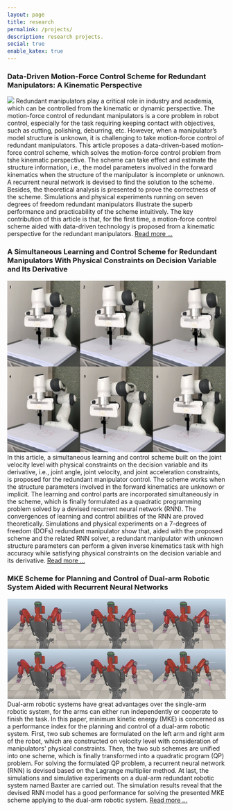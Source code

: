 ```yaml
---
layout: page
title: research
permalink: /projects/
description: research projects.
social: true
enable_katex: true
---
```

### Data-Driven Motion-Force Control Scheme for Redundant Manipulators: A Kinematic Perspective

<a href="sceneunderstanding"><img class="col one" src="/assets/img/projects/tii_laptop.png"/></a>
Redundant manipulators play a critical role in industry and academia, which can be controlled from the kinematic or dynamic perspective. The motion-force control of redundant manipulators is a core problem in robot control, especially for the task requiring keeping contact with objectives, such as cutting, polishing, deburring, etc. However, when a manipulator’s model structure is unknown, it is challenging to take motion-force control of redundant manipulators. This article proposes a data-driven-based motion-force control scheme, which solves the motion-force control problem from tshe kinematic perspective. The scheme can take effect and estimate the structure information, i.e., the model parameters involved in the forward kinematics when the structure of the manipulator is incomplete or unknown. A recurrent neural network is devised to find the solution to the scheme. Besides, the theoretical analysis is presented to prove the correctness of the scheme. Simulations and physical experiments running on seven degrees of freedom redundant manipulators illustrate the superb performance and practicability of the scheme intuitively. The key contribution of this article is that, for the first time, a motion-force control scheme aided with data-driven technology is proposed from a kinematic perspective for the redundant manipulators. [Read more …](tii)

### A Simultaneous Learning and Control Scheme for Redundant Manipulators With Physical Constraints on Decision Variable and Its Derivative

<a href="sceneunderstanding"><img class="col one" src="/assets/img/projects/tie_laptop.jpg"/></a>
In this article, a simultaneous learning and control scheme built on the joint velocity level with physical constraints on the decision variable and its derivative, i.e., joint angle, joint velocity, and joint acceleration constraints, is proposed for the redundant manipulator control. The scheme works when the structure parameters involved in the forward kinematics are unknown or implicit. The learning and control parts are incorporated simultaneously in the scheme, which is finally formulated as a quadratic programming problem solved by a devised recurrent neural network (RNN). The convergences of learning and control abilities of the RNN are proved theoretically. Simulations and physical experiments on a 7-degrees of freedom (DOFs) redundant manipulator show that, aided with the proposed scheme and the related RNN solver, a redundant manipulator with unknown structure parameters can perform a given inverse kinematics task with high accuracy while satisfying physical constraints on the decision variable and its derivative.
 [Read more …](tie)

### MKE Scheme for Planning and Control of Dual-arm Robotic System Aided with Recurrent Neural Networks

<a href="sceneunderstanding"><img class="col one" src="/assets/img/projects/ijcnn_pic.jpg"/></a>
Dual-arm robotic systems have great advantages over the single-arm robotic system, for the arms can either run independently or cooperate to finish the task. In this paper, minimum kinetic energy (MKE) is concerned as a performance index for the planning and control of a dual-arm robotic system. First, two sub schemes are formulated on the left arm and right arm of the robot, which are constructed on velocity level with consideration of manipulators' physical constraints. Then, the two sub schemes are unified into one scheme, which is finally transformed into a quadratic program (QP) problem. For solving the formulated QP problem, a recurrent neural network (RNN) is devised based on the Lagrange multiplier method. At last, the simulations and simulative experiments on a dual-arm redundant robotic system named Baxter are carried out. The simulation results reveal that the devised RNN model has a good performance for solving the presented MKE scheme applying to the dual-arm robotic system.
[Read more …](IJCNN)



<!--
**A bit of Text**

Some maths:

$$
\begin{align*}
  & \phi(x,y) = \phi \left(\sum_{i=1}^n x_ie_i, \sum_{j=1}^n y_je_j \right)
  = \sum_{i=1}^n \sum_{j=1}^n x_i y_j \phi(e_i, e_j) = \\
  & (x_1, \ldots, x_n) \left( \begin{array}{ccc}
      \phi(e_1, e_1) & \cdots & \phi(e_1, e_n) \\
      \vdots & \ddots & \vdots \\
      \phi(e_n, e_1) & \cdots & \phi(e_n, e_n)
    \end{array} \right)
  \left( \begin{array}{c}
      y_1 \\
      \vdots \\
      y_n
    \end{array} \right)
\end{align*}
$$

Some Code:


{% highlight python %}
def test(a=1):
  # Example can be run directly in your JavaScript console
  import numpy as np
  for i in range(5):
    a=[x.strip('.') for x in b{i}]
{% endhighlight %}

~~~py
def test(a=1):
  # Example can be run directly in your JavaScript console
  import numpy as np
  for i in range(5):
    a=[x.strip('.') for x in b{i}]

~~~


<div class="img_row">
    <img class="col one" src="/assets/img/12.jpg" alt="" title="example image"/>
    <img class="col one" src="/assets/img/12.jpg" alt="" title="example image"/>
    <img class="col one" src="/assets/img/12.jpg" alt="" title="example image"/>
</div>


<div class="col three caption">
    Caption photos easily. On the left, a road goes through a tunnel. Middle, leaves artistically fall in a hipster photoshoot. Right, in another hipster photoshoot, a lumberjack grasps a handful of pine needles.
</div>
<div class="img_row">
    <img class="col three" src="{{ site.baseurl }}/assets/img/5.jpg" alt="" title="example image"/>
</div>


![image](/assets/img/12.jpg){:width='33%'}
<div class="col three caption">
    This image can also have a caption. It's like magic.
</div>

-->
<!--

{% for project in site.projects %}

{% if project.redirect %}
<div class="project">
    <div class="thumbnail">
        <a href="{{ project.redirect }}" target="_blank">
        {% if project.img %}
        <img class="thumbnail" src="{{ project.img | prepend: site.baseurl | prepend: site.url }}"/>
        {% else %}
        <div class="thumbnail blankbox"></div>
        {% endif %}    
        <span>
            <h1>{{ project.title }}</h1>
            <br/>
            <p>{{ project.description }}</p>
        </span>
        </a>
    </div>
</div>
{% else %}

<div class="project ">
    <div class="thumbnail">
        <a href="{{ project.url | prepend: site.baseurl | prepend: site.url }}">
        {% if project.img %}
        <img class="thumbnail" src="{{ project.img | prepend: site.baseurl | prepend: site.url }}"/>
        {% else %}
        <div class="thumbnail blankbox"></div>
        {% endif %}    
        <span>
            <h1>{{ project.title }}</h1>
            <br/>
            <p>{{ project.description }}</p>
        </span>
        </a>
    </div>
</div>

{% endif %}

{% endfor %} -->
